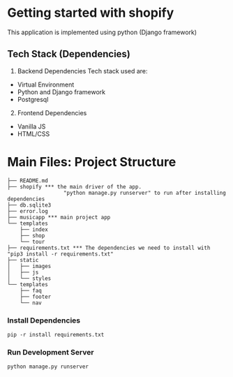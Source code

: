 # Getting started with shopify

This application is implemented using python (Django framework) 


## Tech Stack (Dependencies)
1. Backend Dependencies
Tech stack used are:
- Virtual Environment
- Python and Django framework
- Postgresql

2. Frontend Dependencies
- Vanilla JS
- HTML/CSS

# Main Files: Project Structure

```
├── README.md
├── shopify *** the main driver of the app.
                  "python manage.py runserver" to run after installing dependencies
├── db.sqlite3
├── error.log
├── musicapp *** main project app
└── templates
    ├── index
    ├── shop
    └── tour
├── requirements.txt *** The dependencies we need to install with "pip3 install -r requirements.txt"
├── static
│   ├── images 
│   ├── js
│   └── styles
└── templates
    ├── faq
    ├── footer
    └── nav
```
### Install Dependencies

```
pip -r install requirements.txt 
```
### Run Development Server

```
python manage.py runserver
```
